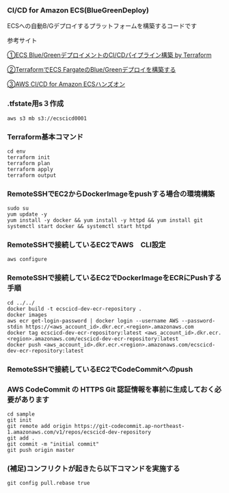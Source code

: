 ### CI/CD for Amazon ECS(BlueGreenDeploy)

ECSへの自動B/Gデプロイするプラットフォームを構築するコードです

参考サイト

[①ECS Blue/GreenデプロイメントのCI/CDパイプライン構築 by Terraform](https://qiita.com/tomokon/items/eea60082e3210a2cf6b6/)

[②TerraformでECS FargateのBlue/Greenデプロイを構築する](https://qiita.com/ys1/items/c6ee6a0d8474a7dfdd49/)

[③AWS CI/CD for Amazon ECSハンズオン](https://pages.awscloud.com/rs/112-TZM-766/images/AWS_CICD_ECS_Handson.pdf)


### .tfstate用s３作成
```
aws s3 mb s3://ecscicd0001
```

### Terraform基本コマンド
```
cd env
terraform init
terraform plan
terraform apply
terraform output
```

### RemoteSSHでEC2からDockerImageをpushする場合の環境構築
```
sudo su
yum update -y
yum install -y docker && yum install -y httpd && yum install git
systemctl start docker && systemctl start httpd
```
### RemoteSSHで接続しているEC2でAWS　CLI設定
```
aws configure
```

### RemoteSSHで接続しているEC2でDockerImageをECRにPushする手順
```
cd ../../
docker build -t ecscicd-dev-ecr-repository .
docker images
aws ecr get-login-password | docker login --username AWS --password-stdin https://<aws_account_id>.dkr.ecr.<region>.amazonaws.com
docker tag ecscicd-dev-ecr-repository:latest <aws_account_id>.dkr.ecr.<region>.amazonaws.com/ecscicd-dev-ecr-repository:latest
docker push <aws_account_id>.dkr.ecr.<region>.amazonaws.com/ecscicd-dev-ecr-repository:latest
```

### RemoteSSHで接続しているEC2でCodeCommitへのpush
### AWS CodeCommit の HTTPS Git 認証情報を事前に生成しておく必要があります
```
cd sample
git init
git remote add origin https://git-codecommit.ap-northeast-1.amazonaws.com/v1/repos/ecscicd-dev-repository
git add .
git commit -m "initial commit"
git push origin master
```

### (補足)コンフリクトが起きたら以下コマンドを実施する
```
git config pull.rebase true
```

